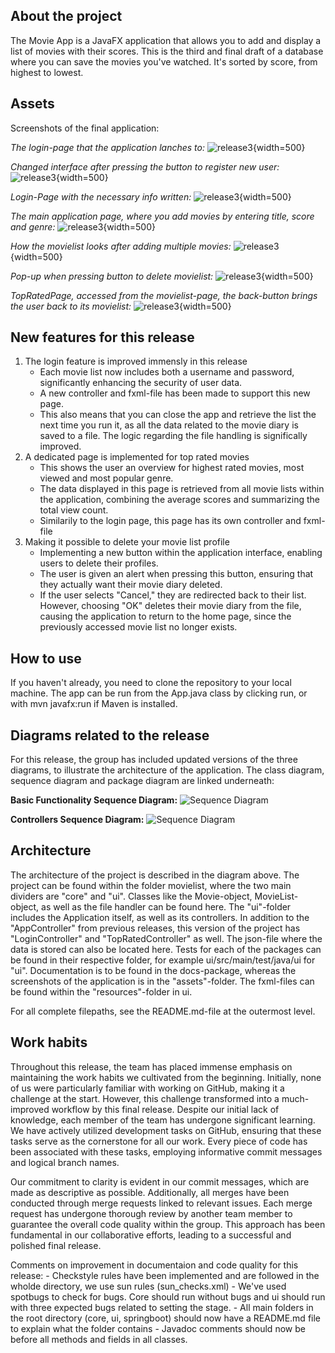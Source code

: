 ## About the project

The Movie App is a JavaFX application that allows you to add and display a list of movies with their scores. This is the third and final draft of a database where you can save the movies you've watched. It's sorted by score, from highest to lowest.

## Assets

Screenshots of the final application:

_The login-page that the application lanches to:_
![release3](assets/release3/(1)LoginPage.png "Picture"){width=500}

_Changed interface after pressing the button to register new user:_
![release3](assets/release3/(2)MakeNewMovieList.png "Picture"){width=500}

_Login-Page with the necessary info written:_
![release3](assets/release3/(3)LoginWithInfo.png "Picture"){width=500}

_The main application page, where you add movies by entering title, score and genre:_
![release3](assets/release3/(4)AddMovieToNewList.png "Picture"){width=500}

_How the movielist looks after adding multiple movies:_
![release3](assets/release3/(5)MoviesInList.png "Picture"){width=500}

_Pop-up when pressing button to delete movielist:_
![release3](assets/release3/(6)DeleteMovieList.png "Picture"){width=500}

_TopRatedPage, accessed from the movielist-page, the back-button brings the user back to its movielist:_
![release3](assets/release3/(7)TopRatedPage.png "Picture"){width=500}

## New features for this release

1. The login feature is improved immensly in this release
    - Each movie list now includes both a username and password, significantly enhancing the security of user data.
    - A new controller and fxml-file has been made to support this new page.
    - This also means that you can close the app and retrieve the list the next time you run it, as all the data related to the movie diary is saved to a file. The logic regarding the file handling is significally improved.
2. A dedicated page is implemented for top rated movies
    - This shows the user an overview for highest rated movies, most viewed and most popular genre.
    - The data displayed in this page is retrieved from all movie lists within the application, combining the average scores and summarizing the total view count. 
    - Similarily to the login page, this page has its own controller and fxml-file
3. Making it possible to delete your movie list profile
    - Implementing a new button within the application interface, enabling users to delete their profiles.
    - The user is given an alert when pressing this button, ensuring that they actually want their movie diary deleted.
    - If the user selects "Cancel," they are redirected back to their list. However, choosing "OK" deletes their movie diary from the file, causing the application to return to the home page, since the previously accessed movie list no longer exists.

## How to use

If you haven't already, you need to clone the repository to your local machine. The app can be run from the App.java class by clicking run, or with mvn javafx:run if Maven is installed.

## Diagrams related to the release

For this release, the group has included updated versions of the three diagrams, to illustrate the architecture of the application. The class diagram, sequence diagram and package diagram are linked underneath:

**Basic Functionality Sequence Diagram:**
![Sequence Diagram](http://your-plantuml-server-url.com/plantuml/png/ZP9DJiCm48NtFiKiGQ8Se0lKg6mgqRA8EC0m7g81npRs65HEZzDKaAX4OkE_zxutrjYRh9Yqz0vQVY_iYU5Ui4lOc_mcFc9TGQj7nv0r2GtMgNA6zfmpTjmuwNpFNe7gmCaO90q9dlAmheWAISIgDp5kWzSKdAlILDc73-47oNfvQimG1AkxERw6nbeuyEVeWfsFHStCCZ0dSGtRnAWyiJy-lpAf6JUho_2fwqpRnVIT5nLqyiLpxifZppUGAQGwiTBjzJyh_YOkLHsQDVPW1cg0Knj_F8l07ywbIrM8BRI5gBxuIt7kQCo6lQtVuXi0 "Sequence Diagram")

**Controllers Sequence Diagram:**
![Sequence Diagram](http://your-plantuml-server-url.com/plantuml/png/dLNRJkGm37tFL_XnaM1vdmV4C6WH4XU9BXyG4ay9aoObIK6pNu_JbkarNU2bhMmVd-FOJizzu2vKXOOCNoiq0k5IyTpnWlcTCYMdByZ2NYFuu9I8eNrF2xf5xtcEQwroKw098EY1ZZ4kWdNmwECtGO8IgkJalx6vCXjhWhDQaxFl-slB1nvG9jphianuRksRmXlbmzJA68iYuEHiJBs2jPIDyVG1Sq9JsBKfgy16aH5ye5Z17sKaK7728QdjF73_z88YGB1WIpIiSvnGWe7wLGyLOr4UL8xYBb4ZaTJ53LnrqWYYElmEjYI8d5lb2XwKDM3p7aUTXQmfbXOvPXYKtIhfplgBzSaQ9rcA-yh21HUxHUwDjlu7r2B2vCovJKRXdfhW6pFqXYmfEexE7RutNEtKp1T0ufivwSAREMcAI1RmEKqDMYQpNniL5DVg7mvnlmmly1Yyi8vU6CJleoyoTXdbObFY6Go0DFZZxYG0Cv4fKGH22Lab15qrsqhhVR8fsRDzZvS8rBT8W_UB9SIszrTn2rMyiOQofjVIpFfEWqPKcNMXBXgUzlKiR9wj4fWyh4FyjzH4L7_Nvg8_5-w_afUtRbb8ktfp7DF6rMqWst3rs3aQIR-T3m00 "Sequence Diagram")



## Architecture

The architecture of the project is described in the diagram above. The project can be found within the folder movielist, where the two main dividers are "core" and "ui". Classes like the Movie-object, MovieList-object, as well as the file handler can be found here. The "ui"-folder includes the Application itself, as well as its controllers. In addition to the "AppController" from previous releases, this version of the project has "LoginController" and "TopRatedController" as well. The json-file where the data is stored can also be located here. Tests for each of the packages can be found in their respective folder, for example ui/src/main/test/java/ui for "ui". Documentation is to be found in the docs-package, whereas the screenshots of the application is in the "assets"-folder. The fxml-files can be found within the "resources"-folder in ui.

For all complete filepaths, see the README.md-file at the outermost level.

## Work habits

Throughout this release, the team has placed immense emphasis on maintaining the work habits we cultivated from the beginning. Initially, none of us were particularly familiar with working on GitHub, making it a challenge at the start. However, this challenge transformed into a much-improved workflow by this final release. Despite our initial lack of knowledge, each member of the team has undergone significant learning. We have actively utilized development tasks on GitHub, ensuring that these tasks serve as the cornerstone for all our work. Every piece of code has been associated with these tasks, employing informative commit messages and logical branch names.

Our commitment to clarity is evident in our commit messages, which are made as descriptive as possible. Additionally, all merges have been conducted through merge requests linked to relevant issues. Each merge request has undergone thorough review by another team member to guarantee the overall code quality within the group. This approach has been fundamental in our collaborative efforts, leading to a successful and polished final release.

Comments on improvement in documentaion and code quality for this release:
    - Checkstyle rules have been implemented and are followed in the wholde directory, we use sun rules (sun_checks.xml)
    - We've used spotbugs to check for bugs. Core should run without bugs and ui should run with three expected bugs related to setting the stage.
    - All main folders in the root directory (core, ui, springboot) should now have a README.md file to explain what the folder contains
    - Javadoc comments should now be before all methods and fields in all classes.